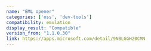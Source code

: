 ```yaml
---
name: "EML opener"
categories: ['oss', 'dev-tools']
compatibility: emulation
display_result: "Compatible"
version_from: "1.1.0.30"
link: https://apps.microsoft.com/detail/9NBLGGH20CMN
---
```

